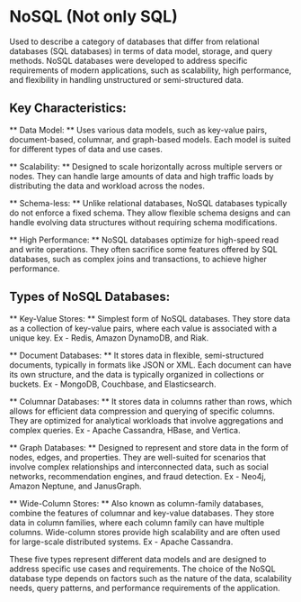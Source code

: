 # NoSQL (Not only SQL) 
Used to describe a category of databases that differ from relational databases (SQL databases) in terms of data model, storage, and query methods. NoSQL databases were developed to address specific requirements of modern applications, such as scalability, high performance, and flexibility in handling unstructured or semi-structured data.

## Key Characteristics:

** Data Model: ** Uses various data models, such as key-value pairs, document-based, columnar, and graph-based models. Each model is suited for different types of data and use cases.

** Scalability: ** Designed to scale horizontally across multiple servers or nodes. They can handle large amounts of data and high traffic loads by distributing the data and workload across the nodes.

** Schema-less: ** Unlike relational databases, NoSQL databases typically do not enforce a fixed schema. They allow flexible schema designs and can handle evolving data structures without requiring schema modifications.

** High Performance: ** NoSQL databases optimize for high-speed read and write operations. They often sacrifice some features offered by SQL databases, such as complex joins and transactions, to achieve higher performance.

## Types of NoSQL Databases:

** Key-Value Stores: ** Simplest form of NoSQL databases. They store data as a collection of key-value pairs, where each value is associated with a unique key.
Ex - Redis, Amazon DynamoDB, and Riak.

** Document Databases: ** It stores data in flexible, semi-structured documents, typically in formats like JSON or XML. Each document can have its own structure, and the data is typically organized in collections or buckets.
Ex - MongoDB, Couchbase, and Elasticsearch.

** Columnar Databases: ** It stores data in columns rather than rows, which allows for efficient data compression and querying of specific columns. They are optimized for analytical workloads that involve aggregations and complex queries.
Ex - Apache Cassandra, HBase, and Vertica.

** Graph Databases: ** Designed to represent and store data in the form of nodes, edges, and properties. They are well-suited for scenarios that involve complex relationships and interconnected data, such as social networks, recommendation engines, and fraud detection.
Ex - Neo4j, Amazon Neptune, and JanusGraph.

** Wide-Column Stores: ** Also known as column-family databases, combine the features of columnar and key-value databases. They store data in column families, where each column family can have multiple columns. Wide-column stores provide high scalability and are often used for large-scale distributed systems.
Ex - Apache Cassandra.

These five types represent different data models and are designed to address specific use cases and requirements. The choice of the NoSQL database type depends on factors such as the nature of the data, scalability needs, query patterns, and performance requirements of the application.
